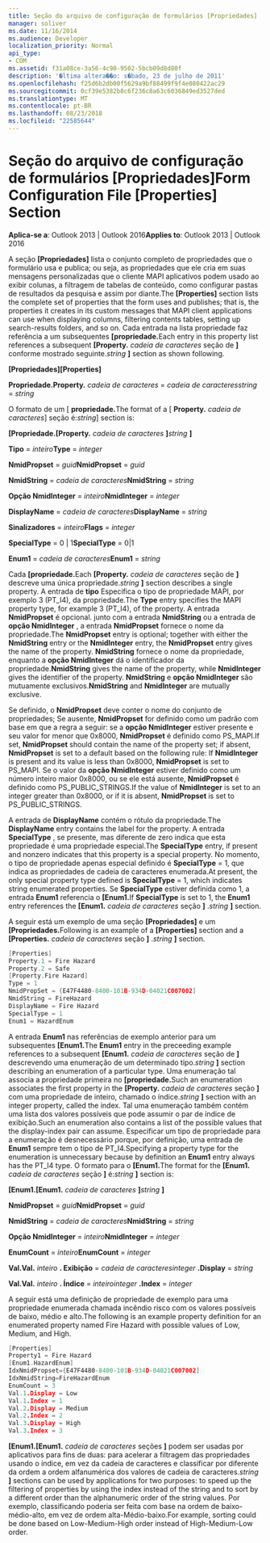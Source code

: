 ```yaml
---
title: Seção do arquivo de configuração de formulários [Propriedades]
manager: soliver
ms.date: 11/16/2014
ms.audience: Developer
localization_priority: Normal
api_type:
- COM
ms.assetid: f31a08ce-3a56-4c90-9502-5bcb09d8d80f
description: '�ltima altera��o: s�bado, 23 de julho de 2011'
ms.openlocfilehash: f25d6b2db00f5629a9bf88499f9f4e080422ac29
ms.sourcegitcommit: 0cf39e5382b8c6f236c8a63c6036849ed3527ded
ms.translationtype: MT
ms.contentlocale: pt-BR
ms.lasthandoff: 08/23/2018
ms.locfileid: "22585644"
---
```

# <a name="form-configuration-file-properties-section"></a><span data-ttu-id="b57e2-103">Seção do arquivo de configuração de formulários [Propriedades]</span><span class="sxs-lookup"><span data-stu-id="b57e2-103">Form Configuration File [Properties] Section</span></span>

  
  
<span data-ttu-id="b57e2-104">**Aplica-se a**: Outlook 2013 | Outlook 2016</span><span class="sxs-lookup"><span data-stu-id="b57e2-104">**Applies to**: Outlook 2013 | Outlook 2016</span></span> 
  
<span data-ttu-id="b57e2-105">A seção **[Propriedades]** lista o conjunto completo de propriedades que o formulário usa e publica; ou seja, as propriedades que ele cria em suas mensagens personalizadas que o cliente MAPI aplicativos podem usado ao exibir colunas, a filtragem de tabelas de conteúdo, como configurar pastas de resultados da pesquisa e assim por diante.</span><span class="sxs-lookup"><span data-stu-id="b57e2-105">The **[Properties]** section lists the complete set of properties that the form uses and publishes; that is, the properties it creates in its custom messages that MAPI client applications can use when displaying columns, filtering contents tables, setting up search-results folders, and so on.</span></span> <span data-ttu-id="b57e2-106">Cada entrada na lista propriedade faz referência a um subsequentes **[propriedade.**</span><span class="sxs-lookup"><span data-stu-id="b57e2-106">Each entry in this property list references a subsequent **[Property.**</span></span> <span data-ttu-id="b57e2-107">_cadeia de caracteres_ seção de **]** conforme mostrado seguinte.</span><span class="sxs-lookup"><span data-stu-id="b57e2-107">_string_ **]** section as shown following.</span></span> 
  
 <span data-ttu-id="b57e2-108">**[Propriedades]**</span><span class="sxs-lookup"><span data-stu-id="b57e2-108">**[Properties]**</span></span>
  
 <span data-ttu-id="b57e2-109">**Propriedade.**</span><span class="sxs-lookup"><span data-stu-id="b57e2-109">**Property.**</span></span> <span data-ttu-id="b57e2-110">_cadeia de caracteres_ =  _cadeia de caracteres_</span><span class="sxs-lookup"><span data-stu-id="b57e2-110">_string_ =  _string_</span></span>
  
<span data-ttu-id="b57e2-111">O formato de um [ **propriedade.**</span><span class="sxs-lookup"><span data-stu-id="b57e2-111">The format of a [ **Property.**</span></span> <span data-ttu-id="b57e2-112">_cadeia de caracteres_] seção é:</span><span class="sxs-lookup"><span data-stu-id="b57e2-112">_string_] section is:</span></span> 
  
 <span data-ttu-id="b57e2-113">**[Propriedade.**</span><span class="sxs-lookup"><span data-stu-id="b57e2-113">**[Property.**</span></span> <span data-ttu-id="b57e2-114">_cadeia de caracteres_ **]**</span><span class="sxs-lookup"><span data-stu-id="b57e2-114">_string_ **]**</span></span>
  
 <span data-ttu-id="b57e2-115">**Tipo** =  _inteiro_</span><span class="sxs-lookup"><span data-stu-id="b57e2-115">**Type** =  _integer_</span></span>
  
 <span data-ttu-id="b57e2-116">**NmidPropset** =  _guid_</span><span class="sxs-lookup"><span data-stu-id="b57e2-116">**NmidPropset** =  _guid_</span></span>
  
 <span data-ttu-id="b57e2-117">**NmidString** =  _cadeia de caracteres_</span><span class="sxs-lookup"><span data-stu-id="b57e2-117">**NmidString** =  _string_</span></span>
  
 <span data-ttu-id="b57e2-118">**Opção NmidInteger** =  _inteiro_</span><span class="sxs-lookup"><span data-stu-id="b57e2-118">**NmidInteger** =  _integer_</span></span>
  
 <span data-ttu-id="b57e2-119">**DisplayName** =  _cadeia de caracteres_</span><span class="sxs-lookup"><span data-stu-id="b57e2-119">**DisplayName** =  _string_</span></span>
  
 <span data-ttu-id="b57e2-120">**Sinalizadores** =  _inteiro_</span><span class="sxs-lookup"><span data-stu-id="b57e2-120">**Flags** =  _integer_</span></span>
  
 <span data-ttu-id="b57e2-121">**SpecialType** = 0 | 1</span><span class="sxs-lookup"><span data-stu-id="b57e2-121">**SpecialType** = 0|1</span></span> 
  
 <span data-ttu-id="b57e2-122">**Enum1** =  _cadeia de caracteres_</span><span class="sxs-lookup"><span data-stu-id="b57e2-122">**Enum1** =  _string_</span></span>
  
<span data-ttu-id="b57e2-123">Cada **[propriedade.**</span><span class="sxs-lookup"><span data-stu-id="b57e2-123">Each **[Property.**</span></span> <span data-ttu-id="b57e2-124">_cadeia de caracteres_ seção de **]** descreve uma única propriedade.</span><span class="sxs-lookup"><span data-stu-id="b57e2-124">_string_ **]** section describes a single property.</span></span> <span data-ttu-id="b57e2-125">A entrada de **tipo** Especifica o tipo de propriedade MAPI, por exemplo 3 (PT_I4), da propriedade.</span><span class="sxs-lookup"><span data-stu-id="b57e2-125">The **Type** entry specifies the MAPI property type, for example 3 (PT_I4), of the property.</span></span> <span data-ttu-id="b57e2-126">A entrada **NmidPropset** é opcional. junto com a entrada **NmidString** ou a entrada de **opção NmidInteger** , a entrada **NmidPropset** fornece o nome da propriedade.</span><span class="sxs-lookup"><span data-stu-id="b57e2-126">The **NmidPropset** entry is optional; together with either the **NmidString** entry or the **NmidInteger** entry, the **NmidPropset** entry gives the name of the property.</span></span> <span data-ttu-id="b57e2-127">**NmidString** fornece o nome da propriedade, enquanto a **opção NmidInteger** dá o identificador da propriedade.</span><span class="sxs-lookup"><span data-stu-id="b57e2-127">**NmidString** gives the name of the property, while **NmidInteger** gives the identifier of the property.</span></span> <span data-ttu-id="b57e2-128">**NmidString** e **opção NmidInteger** são mutuamente exclusivos.</span><span class="sxs-lookup"><span data-stu-id="b57e2-128">**NmidString** and **NmidInteger** are mutually exclusive.</span></span> 
  
<span data-ttu-id="b57e2-129">Se definido, o **NmidPropset** deve conter o nome do conjunto de propriedades; Se ausente, **NmidPropset** for definido como um padrão com base em que a regra a seguir: se a **opção NmidInteger** estiver presente e seu valor for menor que 0x8000, **NmidPropset** é definido como PS_MAPI.</span><span class="sxs-lookup"><span data-stu-id="b57e2-129">If set, **NmidPropset** should contain the name of the property set; if absent, **NmidPropset** is set to a default based on the following rule: If **NmidInteger** is present and its value is less than 0x8000, **NmidPropset** is set to PS_MAPI.</span></span> <span data-ttu-id="b57e2-130">Se o valor da **opção NmidInteger** estiver definido como um número inteiro maior 0x8000, ou se ele está ausente, **NmidPropset** é definido como PS_PUBLIC_STRINGS.</span><span class="sxs-lookup"><span data-stu-id="b57e2-130">If the value of **NmidInteger** is set to an integer greater than 0x8000, or if it is absent, **NmidPropset** is set to PS_PUBLIC_STRINGS.</span></span> 
  
<span data-ttu-id="b57e2-131">A entrada de **DisplayName** contém o rótulo da propriedade.</span><span class="sxs-lookup"><span data-stu-id="b57e2-131">The **DisplayName** entry contains the label for the property.</span></span> <span data-ttu-id="b57e2-132">A entrada **SpecialType** , se presente, mas diferente de zero indica que esta propriedade é uma propriedade especial.</span><span class="sxs-lookup"><span data-stu-id="b57e2-132">The **SpecialType** entry, if present and nonzero indicates that this property is a special property.</span></span> <span data-ttu-id="b57e2-133">No momento, o tipo de propriedade apenas especial definido é **SpecialType** = 1, que indica as propriedades de cadeia de caracteres enumerada.</span><span class="sxs-lookup"><span data-stu-id="b57e2-133">At present, the only special property type defined is **SpecialType** = 1, which indicates string enumerated properties.</span></span> <span data-ttu-id="b57e2-134">Se **SpecialType** estiver definida como 1, a entrada **Enum1** referencia o **[Enum1.**</span><span class="sxs-lookup"><span data-stu-id="b57e2-134">If **SpecialType** is set to 1, the **Enum1** entry references the **[Enum1.**</span></span> <span data-ttu-id="b57e2-135">_cadeia de caracteres_ seção **]** .</span><span class="sxs-lookup"><span data-stu-id="b57e2-135">_string_ **]** section.</span></span> 
  
<span data-ttu-id="b57e2-136">A seguir está um exemplo de uma seção **[Propriedades]** e um **[Propriedades.**</span><span class="sxs-lookup"><span data-stu-id="b57e2-136">Following is an example of a **[Properties]** section and a **[Properties.**</span></span> <span data-ttu-id="b57e2-137">_cadeia de caracteres_ seção **]** .</span><span class="sxs-lookup"><span data-stu-id="b57e2-137">_string_ **]** section.</span></span> 
  
```cpp
[Properties]
Property.1 = Fire Hazard
Property.2 = Safe
[Property.Fire Hazard]
Type = 1
NmidPropSet = {E47F4480-8400-101B-934D-04021C007002]
NmidString = FireHazard
DisplayName = Fire Hazard
SpecialType = 1
Enum1 = HazardEnum

```

<span data-ttu-id="b57e2-138">A entrada **Enum1** nas referências de exemplo anterior para um subsequentes **[Enum1.**</span><span class="sxs-lookup"><span data-stu-id="b57e2-138">The **Enum1** entry in the preceeding example references to a subsequent **[Enum1.**</span></span> <span data-ttu-id="b57e2-139">_cadeia de caracteres_ seção de **]** descrevendo uma enumeração de um determinado tipo.</span><span class="sxs-lookup"><span data-stu-id="b57e2-139">_string_ **]** section describing an enumeration of a particular type.</span></span> <span data-ttu-id="b57e2-140">Uma enumeração tal associa a propriedade primeira no **[propriedade.**</span><span class="sxs-lookup"><span data-stu-id="b57e2-140">Such an enumeration associates the first property in the **[Property.**</span></span> <span data-ttu-id="b57e2-141">_cadeia de caracteres_ seção **]** com uma propriedade de inteiro, chamado o índice.</span><span class="sxs-lookup"><span data-stu-id="b57e2-141">_string_ **]** section with an integer property, called the index.</span></span> <span data-ttu-id="b57e2-142">Tal uma enumeração também contém uma lista dos valores possíveis que pode assumir o par de índice de exibição.</span><span class="sxs-lookup"><span data-stu-id="b57e2-142">Such an enumeration also contains a list of the possible values that the display-index pair can assume.</span></span> <span data-ttu-id="b57e2-143">Especificar um tipo de propriedade para a enumeração é desnecessário porque, por definição, uma entrada de **Enum1** sempre tem o tipo de PT_I4.</span><span class="sxs-lookup"><span data-stu-id="b57e2-143">Specifying a property type for the enumeration is unnecessary because by definition an **Enum1** entry always has the PT_I4 type.</span></span> <span data-ttu-id="b57e2-144">O formato para o **[Enum1.**</span><span class="sxs-lookup"><span data-stu-id="b57e2-144">The format for the **[Enum1.**</span></span> <span data-ttu-id="b57e2-145">_cadeia de caracteres_ seção **]** é:</span><span class="sxs-lookup"><span data-stu-id="b57e2-145">_string_ **]** section is:</span></span> 
  
 <span data-ttu-id="b57e2-146">**[Enum1.**</span><span class="sxs-lookup"><span data-stu-id="b57e2-146">**[Enum1.**</span></span> <span data-ttu-id="b57e2-147">_cadeia de caracteres_ **]**</span><span class="sxs-lookup"><span data-stu-id="b57e2-147">_string_ **]**</span></span>
  
 <span data-ttu-id="b57e2-148">**NmidPropset** =  _guid_</span><span class="sxs-lookup"><span data-stu-id="b57e2-148">**NmidPropset** =  _guid_</span></span>
  
 <span data-ttu-id="b57e2-149">**NmidString** =  _cadeia de caracteres_</span><span class="sxs-lookup"><span data-stu-id="b57e2-149">**NmidString** =  _string_</span></span>
  
 <span data-ttu-id="b57e2-150">**Opção NmidInteger** =  _inteiro_</span><span class="sxs-lookup"><span data-stu-id="b57e2-150">**NmidInteger** =  _integer_</span></span>
  
 <span data-ttu-id="b57e2-151">**EnumCount** =  _inteiro_</span><span class="sxs-lookup"><span data-stu-id="b57e2-151">**EnumCount** =  _integer_</span></span>
  
 <span data-ttu-id="b57e2-152">**Val.**</span><span class="sxs-lookup"><span data-stu-id="b57e2-152">**Val.**</span></span> <span data-ttu-id="b57e2-153">_inteiro_ **. Exibição** =  _cadeia de caracteres_</span><span class="sxs-lookup"><span data-stu-id="b57e2-153">_integer_ **.Display** =  _string_</span></span>
  
 <span data-ttu-id="b57e2-154">**Val.**</span><span class="sxs-lookup"><span data-stu-id="b57e2-154">**Val.**</span></span> <span data-ttu-id="b57e2-155">_inteiro_ **. Índice** =  _inteiro_</span><span class="sxs-lookup"><span data-stu-id="b57e2-155">_integer_ **.Index** =  _integer_</span></span>
  
<span data-ttu-id="b57e2-156">A seguir está uma definição de propriedade de exemplo para uma propriedade enumerada chamada incêndio risco com os valores possíveis de baixo, médio e alto.</span><span class="sxs-lookup"><span data-stu-id="b57e2-156">The following is an example property definition for an enumerated property named Fire Hazard with possible values of Low, Medium, and High.</span></span>
  
```cpp
[Properties]
Property1 = Fire Hazard
[Enum1.HazardEnum]
IdxNmidPropset={E47F4480-8400-101B-934D-04021C007002]
IdxNmidString=FireHazardEnum
EnumCount = 3
Val.1.Display = Low
Val.1.Index = 1
Val.2.Display = Medium
Val.2.Index = 2
Val.3.Display = High
Val.3.Index = 3

```

 <span data-ttu-id="b57e2-157">**[Enum1.**</span><span class="sxs-lookup"><span data-stu-id="b57e2-157">**[Enum1.**</span></span> <span data-ttu-id="b57e2-158">_cadeia de caracteres_ seções **]** podem ser usadas por aplicativos para fins de duas: para acelerar a filtragem das propriedades usando o índice, em vez da cadeia de caracteres e classificar por diferente da ordem a ordem alfanumérica dos valores de cadeia de caracteres.</span><span class="sxs-lookup"><span data-stu-id="b57e2-158">_string_ **]** sections can be used by applications for two purposes: to speed up the filtering of properties by using the index instead of the string and to sort by a different order than the alphanumeric order of the string values.</span></span> <span data-ttu-id="b57e2-159">Por exemplo, classificando poderia ser feita com base na ordem de baixo-médio-alto, em vez de ordem alta-Médio-baixo.</span><span class="sxs-lookup"><span data-stu-id="b57e2-159">For example, sorting could be done based on Low-Medium-High order instead of High-Medium-Low order.</span></span> 
  

